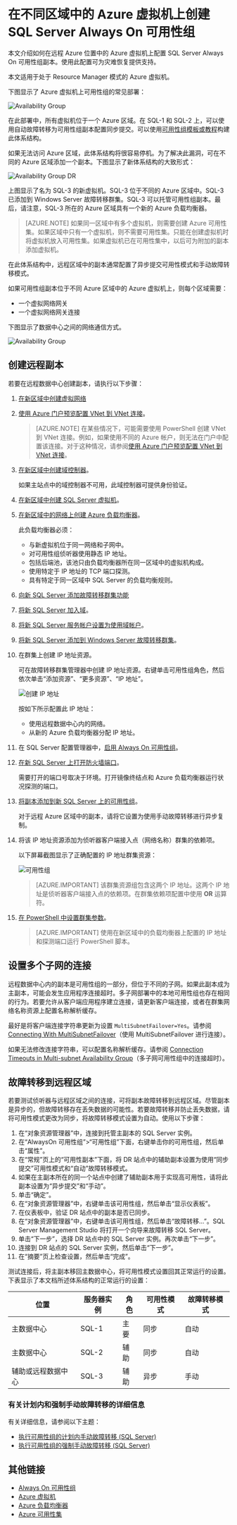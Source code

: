 <properties
    pageTitle="SQL Server 可用性组 - Azure 虚拟机 - 灾难恢复 | Azure"
    description="本文介绍如何使用不同区域中的副本在 Azure 虚拟机上配置 SQL Server Always On 可用性组。"
    services="virtual-machines"
    documentationCenter="na"
    authors="MikeRayMSFT"
    manager="jhubbard"
    editor="monicar"
    tags="azure-service-management" />
<tags
    ms.assetid="388c464e-a16e-4c9d-a0d5-bb7cf5974689"
    ms.service="virtual-machines-windows"
    ms.devlang="na"
    ms.custom="na"
    ms.topic="article"
    ms.tgt_pltfrm="vm-windows-sql-server"
    ms.workload="iaas-sql-server"
    ms.date="01/09/2017"
    wacn.date="02/20/2017"
    ms.author="mikeray" />

# 在不同区域中的 Azure 虚拟机上创建 SQL Server Always On 可用性组

本文介绍如何在远程 Azure 位置中的 Azure 虚拟机上配置 SQL Server Always On 可用性组副本。使用此配置可为灾难恢复提供支持。

本文适用于处于 Resource Manager 模式的 Azure 虚拟机。

下图显示了 Azure 虚拟机上可用性组的常见部署：

![Availability Group](./media/virtual-machines-windows-portal-sql-availability-group-dr/00-availability-group-basic.png)

在此部署中，所有虚拟机位于一个 Azure 区域。在 SQL-1 和 SQL-2 上，可以使用自动故障转移为可用性组副本配置同步提交。可以使用[可用性组模板或教程](/documentation/articles/virtual-machines-windows-portal-sql-availability-group-overview/)构建此体系结构。

如果无法访问 Azure 区域，此体系结构将很容易停机。为了解决此漏洞，可在不同的 Azure 区域添加一个副本。下图显示了新体系结构的大致形式：

![Availability Group DR](./media/virtual-machines-windows-portal-sql-availability-group-dr/00-availability-group-basic-dr.png)

上图显示了名为 SQL-3 的新虚拟机。SQL-3 位于不同的 Azure 区域中。SQL-3 已添加到 Windows Server 故障转移群集。SQL-3 可以托管可用性组副本。最后，请注意，SQL-3 所在的 Azure 区域具有一个新的 Azure 负载均衡器。

>[AZURE.NOTE]
如果同一区域中有多个虚拟机，则需要创建 Azure 可用性集。如果区域中只有一个虚拟机，则不需要可用性集。只能在创建虚拟机时将虚拟机放入可用性集。如果虚拟机已在可用性集中，以后可为附加的副本添加虚拟机。

在此体系结构中，远程区域中的副本通常配置了异步提交可用性模式和手动故障转移模式。

如果可用性组副本位于不同 Azure 区域中的 Azure 虚拟机上，则每个区域需要：

* 一个虚拟网络网关
* 一个虚拟网络网关连接

下图显示了数据中心之间的网络通信方式。

![Availability Group](./media/virtual-machines-windows-portal-sql-availability-group-dr/01-vpngateway-example.png)

## 创建远程副本

若要在远程数据中心创建副本，请执行以下步骤：

1. [在新区域中创建虚拟网络](/documentation/articles/virtual-networks-create-vnet-arm-pportal/)

1. [使用 Azure 门户预览配置 VNet 到 VNet 连接](/documentation/articles/vpn-gateway-howto-vnet-vnet-resource-manager-portal/)。

    >[AZURE.NOTE]
    在某些情况下，可能需要使用 PowerShell 创建 VNet 到 VNet 连接。例如，如果使用不同的 Azure 帐户，则无法在门户中配置该连接。对于这种情况，请参阅[使用 Azure 门户预览配置 VNet 到 VNet 连接](/documentation/articles/vpn-gateway-vnet-vnet-rm-ps/)。

1. [在新区域中创建域控制器](/documentation/articles/active-directory-new-forest-virtual-machine/)。

    如果主站点中的域控制器不可用，此域控制器可提供身份验证。

1. [在新区域中创建 SQL Server 虚拟机](/documentation/articles/virtual-machines-windows-portal-sql-server-provision/)。

1. [在新区域中的网络上创建 Azure 负载均衡器](/documentation/articles/virtual-machines-windows-portal-sql-alwayson-availability-groups-manual/#configure-internal-load-balancer)。

    此负载均衡器必须：
   
    - 与新虚拟机位于同一网络和子网中。
    - 对可用性组侦听器使用静态 IP 地址。
    - 包括后端池，该池只由负载均衡器所在同一区域中的虚拟机构成。
    - 使用特定于 IP 地址的 TCP 端口探测。
    - 具有特定于同一区域中 SQL Server 的负载均衡规则。

1. [向新 SQL Server 添加故障转移群集功能](/documentation/articles/virtual-machines-windows-portal-sql-availability-group-prereq/#add-failover-cluster-features-to-both-sql-servers)

1. [将新 SQL Server 加入域](/documentation/articles/virtual-machines-windows-portal-sql-availability-group-prereq/#joinDomain)。

1. [将新 SQL Server 服务帐户设置为使用域帐户](/documentation/articles/virtual-machines-windows-portal-sql-availability-group-prereq/#setServiceAccount)。

1. [将新 SQL Server 添加到 Windows Server 故障转移群集](/documentation/articles/virtual-machines-windows-portal-sql-availability-group-tutorial/#addNode)。

1. 在群集上创建 IP 地址资源。

    可在故障转移群集管理器中创建 IP 地址资源。右键单击可用性组角色，然后依次单击“添加资源”、“更多资源”、“IP 地址”。

    ![创建 IP 地址](./media/virtual-machines-windows-portal-sql-availability-group-dr/20-add-ip-resource.png)  

    按如下所示配置此 IP 地址：
   
    - 使用远程数据中心内的网络。
    - 从新的 Azure 负载均衡器分配 IP 地址。

1. 在 SQL Server 配置管理器中，[启用 Always On 可用性组](http://msdn.microsoft.com/zh-cn/library/ff878259.aspx)。

1. [在新 SQL Server 上打开防火墙端口](/documentation/articles/virtual-machines-windows-portal-sql-availability-group-prereq/#a-nameendpoint-firewall-configure-the-firewall-on-each-sql-server)。

    需要打开的端口号取决于环境。打开镜像终结点和 Azure 负载均衡器运行状况探测的端口。

1. [将副本添加到新 SQL Server 上的可用性组](http://msdn.microsoft.com/zh-cn/library/hh213239.aspx)。

    对于远程 Azure 区域中的副本，请将它设置为使用手动故障转移进行异步复制。

1. 将该 IP 地址资源添加为侦听器客户端接入点（网络名称）群集的依赖项。

    以下屏幕截图显示了正确配置的 IP 地址群集资源：

    ![可用性组](./media/virtual-machines-windows-portal-sql-availability-group-dr/50-configure-dependency-multiple-ip.png)  

    >[AZURE.IMPORTANT]
    该群集资源组包含这两个 IP 地址。这两个 IP 地址是侦听器客户端接入点的依赖项。在群集依赖项配置中使用 **OR** 运算符。

1. [在 PowerShell 中设置群集参数](/documentation/articles/virtual-machines-windows-portal-sql-availability-group-tutorial/#setparam)。

    >[AZURE.IMPORTANT]
    使用在新区域中的负载均衡器上配置的 IP 地址和探测端口运行 PowerShell 脚本。

## 设置多个子网的连接

远程数据中心内的副本是可用性组的一部分，但位于不同的子网。如果此副本成为主副本，可能会发生应用程序连接超时。多子网部署中的本地可用性组也存在相同的行为。若要允许从客户端应用程序建立连接，请更新客户端连接，或者在群集网络名称资源上配置名称解析缓存。

最好是将客户端连接字符串更新为设置 `MultiSubnetFailover=Yes`。请参阅 [Connecting With MultiSubnetFailover](http://msdn.microsoft.com/zh-cn/library/gg471494#Anchor_0)（使用 MultiSubnetFailover 进行连接）。

如果无法修改连接字符串，可以配置名称解析缓存。请参阅 [Connection Timeouts in Multi-subnet Availability Group](http://blogs.msdn.microsoft.com/alwaysonpro/2014/06/03/connection-timeouts-in-multi-subnet-availability-group/)（多子网可用性组中的连接超时）。

## 故障转移到远程区域 

若要测试侦听器与远程区域之间的连接，可将副本故障转移到远程区域。尽管副本是异步的，但故障转移存在丢失数据的可能性。若要故障转移并防止丢失数据，请将可用性模式更改为同步，将故障转移模式设置为自动。使用以下步骤：

1. 在“对象资源管理器”中，连接到托管主副本的 SQL Server 实例。
1. 在“AlwaysOn 可用性组”\>“可用性组”下面，右键单击你的可用性组，然后单击“属性”。
1. 在“常规”页上的“可用性副本”下面，将 DR 站点中的辅助副本设置为使用“同步提交”可用性模式和“自动”故障转移模式。
1. 如果在主副本所在的同一个站点中创建了辅助副本用于实现高可用性，请将此副本设置为“异步提交”和“手动”。
1. 单击“确定”。
1. 在“对象资源管理器”中，右键单击该可用性组，然后单击“显示仪表板”。
1. 在仪表板中，验证 DR 站点中的副本是否已同步。
1. 在“对象资源管理器”中，右键单击该可用性组，然后单击“故障转移...”。SQL Server Management Studio 将打开一个向导来故障转移 SQL Server。
1. 单击“下一步”，选择 DR 站点中的 SQL Server 实例。再次单击“下一步”。
1. 连接到 DR 站点的 SQL Server 实例，然后单击“下一步”。
1. 在“摘要”页上检查设置，然后单击“完成”。

测试连接后，将主副本移回主数据中心，将可用性模式设置回其正常运行的设置。下表显示了本文档所述体系结构的正常运行的设置：

| 位置 | 服务器实例 | 角色 | 可用性模式 | 故障转移模式
| ----- | ----- | ----- | ----- | ----- 
| 主数据中心 | SQL-1 | 主要 | 同步 | 自动
| 主数据中心 | SQL-2 | 辅助 | 同步 | 自动
| 辅助或远程数据中心 | SQL-3 | 辅助 | 异步 | 手动

### 有关计划内和强制手动故障转移的详细信息

有关详细信息，请参阅以下主题：

- [执行可用性组的计划内手动故障转移 \(SQL Server\)](http://msdn.microsoft.com/zh-cn/library/hh231018.aspx)
- [执行可用性组的强制手动故障转移 \(SQL Server\)](http://msdn.microsoft.com/zh-cn/library/ff877957.aspx)

## 其他链接

* [Always On 可用性组](http://msdn.microsoft.com/zh-cn/library/hh510230.aspx)
* [Azure 虚拟机](/documentation/services/virtual-machines/windows/)
* [Azure 负载均衡器](/documentation/articles/virtual-machines-windows-portal-sql-alwayson-availability-groups-manual/#configure-internal-load-balancer)
* [Azure 可用性集](/documentation/articles/virtual-machines-windows-manage-availability/)

<!---HONumber=Mooncake_0213_2017-->